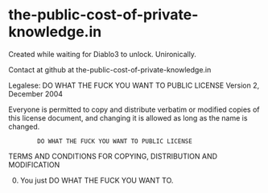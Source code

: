 the-public-cost-of-private-knowledge.in
=======================================

Created while waiting for Diablo3 to unlock. Unironically.

Contact at github at the-public-cost-of-private-knowledge.in

Legalese:
           DO WHAT THE FUCK YOU WANT TO PUBLIC LICENSE
                    Version 2, December 2004

 Everyone is permitted to copy and distribute verbatim or modified
 copies of this license document, and changing it is allowed as long
 as the name is changed.

            DO WHAT THE FUCK YOU WANT TO PUBLIC LICENSE
   TERMS AND CONDITIONS FOR COPYING, DISTRIBUTION AND MODIFICATION

  0. You just DO WHAT THE FUCK YOU WANT TO. 

